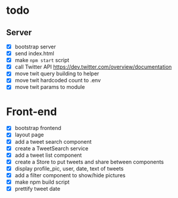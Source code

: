 # todo

## Server

* [x] bootstrap server
* [x] send index.html
* [x] make `npm start` script
* [x] call Twitter API https://dev.twitter.com/overview/documentation
* [x] move twit query building to helper
* [x] move twit hardcoded count to .env
* [x] move twit params to module

# Front-end

* [x] bootstrap frontend
* [x] layout page
* [x] add a tweet search component
* [x] create a TweetSearch service
* [x] add a tweet list component
* [x] create a Store to put tweets and share between components
* [x] display profile_pic, user, date, text of tweets
* [x] add a filter component to show/hide pictures
* [x] make npm build script
* [x] prettify tweet date

